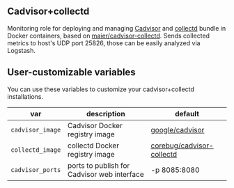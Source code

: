 ## Cadvisor+collectd

Monitoring role for deploying and managing [Cadvisor](https://github.com/google/cadvisor) and [collectd](https://collectd.org) bundle in Docker containers, based on [maier/cadvisor-collectd](https://github.com/maier/cadvisor-collectd).
Sends collected metrics to host's UDP port 25826, those can be easily analyzed via Logstash.

## User-customizable variables

You can use these variables to customize your cadvisor+collectd installations.

| var | description | default |
|-----|-------------|---------|
|`cadvisor_image`|Cadvisor Docker registry image| [google/cadvisor](https://registry.hub.docker.com/u/google/cadvisor/)
|`collectd_image`|collectd Docker registry image| [corebug/cadvisor-collectd](https://registry.hub.docker.com/u/corebug/cadvisor-collectd)
|`cadvisor_ports`|ports to publish for Cadvisor web interface|-p 8085:8080

